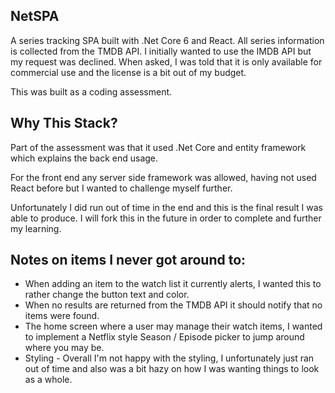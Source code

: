 ## NetSPA
A series tracking SPA built with .Net Core 6 and React.  All series information is collected from the TMDB API.  I initially wanted to use the IMDB API but my request was declined.  When asked, I was told that it is only available for commercial use and the license is a bit out of my budget.

This was built as a coding assessment.

## Why This Stack?
Part of the assessment was that it used .Net Core and entity framework which explains the back end usage.

For the front end any server side framework was allowed, having not used React before but I wanted to challenge myself further.

Unfortunately I did run out of time in the end and this is the final result I was able to produce.  I will fork this in the future in order to complete and further my learning.

## Notes on items I never got around to:

 - When adding an item to the watch list it currently alerts, I wanted this to rather change the button text and color.
 - When no results are returned from the TMDB API it should notify that no items were found.
 - The home screen where a user may manage their watch items, I wanted to implement a Netflix style Season / Episode picker to jump around where you may be.
 - Styling - Overall I'm not happy with the styling, I unfortunately just ran out of time and also was a bit hazy on how I was wanting things to look as a whole.

